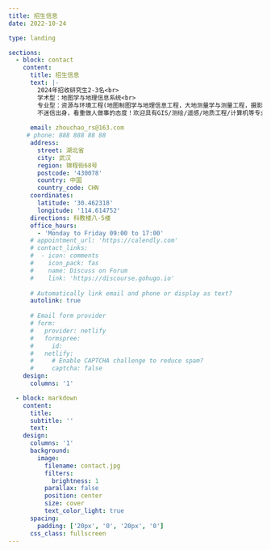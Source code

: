 ```yaml
---
title: 招生信息
date: 2022-10-24

type: landing

sections:
  - block: contact
    content:
      title: 招生信息
      text: |-
        2024年招收研究生2-3名<br>
        学术型：地图学与地理信息系统<br>
        专业型：资源与环境工程(地图制图学与地理信息工程，大地测量学与测量工程，摄影测量与遥感)<br>
        不迷信出身，看重做人做事的态度！欢迎具有GIS/测绘/遥感/地质工程/计算机等专业背景的学生报考！
        
      email: zhouchao_rs@163.com
     # phone: 888 888 88 88
      address:
        street: 湖北省
        city: 武汉
        region: 锦程街68号
        postcode: '430078'
        country: 中国
        country_code: CHN
      coordinates:
        latitude: '30.462318'
        longitude: '114.614752'
      directions: 科教楼八-5楼
      office_hours:
        - 'Monday to Friday 09:00 to 17:00'
      # appointment_url: 'https://calendly.com'
      # contact_links:
      #  - icon: comments
      #    icon_pack: fas
      #    name: Discuss on Forum
      #    link: 'https://discourse.gohugo.io'
    
      # Automatically link email and phone or display as text?
      autolink: true
    
      # Email form provider
      # form:
      #   provider: netlify
      #   formspree:
      #     id:
      #   netlify:
      #     # Enable CAPTCHA challenge to reduce spam?
      #     captcha: false
    design:
      columns: '1'

  - block: markdown
    content:
      title:
      subtitle: ''
      text:
    design:
      columns: '1'
      background:
        image: 
          filename: contact.jpg
          filters:
            brightness: 1
          parallax: false
          position: center
          size: cover
          text_color_light: true
      spacing:
        padding: ['20px', '0', '20px', '0']
      css_class: fullscreen
---
```

